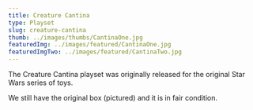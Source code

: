 ```yaml
---
title: Creature Cantina
type: Playset
slug: creature-cantina
thumb: ../images/thumbs/CantinaOne.jpg
featuredImg: ../images/featured/CantinaOne.jpg
featuredImgTwo: ../images/featured/CantinaTwo.jpg
---
```


The Creature Cantina playset was originally released for the original Star Wars series of toys.

We still have the original box (pictured) and it is in fair condition.  